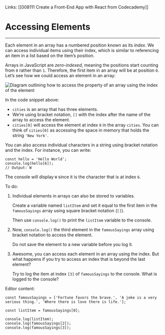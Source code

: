 Links:  [[008111 Create a Front-End App with React from Codecademy]]
# Accessing Elements

---
Each element in an array has a numbered position known as its _index_. We can access individual items using their index, which is similar to referencing an item in a list based on the item’s position.

Arrays in JavaScript are _zero-indexed_, meaning the positions start counting from `0` rather than `1`. Therefore, the first item in an array will be at position `0`. Let’s see how we could access an element in an array:

![Diagram outlining how to access the property of an array using the index of the element](https://content.codecademy.com/courses/learn-javascript-arrays/array%20indices.svg)

In the code snippet above:

-   `cities` is an array that has three elements.
-   We’re using bracket notation, `[]` with the index after the name of the array to access the element.
-   `cities[0]` will access the element at index `0` in the array `cities`. You can think of `cities[0]` as accessing the space in memory that holds the string `'New York'`.

You can also access individual characters in a string using bracket notation and the index. For instance, you can write:

	const hello = 'Hello World';  
	console.log(hello[6]);  
	// Output: W

The console will display `W` since it is the character that is at index `6`.

To do:

1. Individual elements in arrays can also be stored to variables.
	
	Create a variable named `listItem` and set it equal to the first item in the `famousSayings` array using square bracket notation (`[]`).
	
	Then use `console.log()` to print the `listItem` variable to the console.

2. Now, `console.log()` the third element in the `famousSayings` array using bracket notation to access the element.
	
	Do not save the element to a new variable before you log it.

3. Awesome, you can access each element in an array using the index. But what happens if you try to access an index that is beyond the last element?
	
	Try to log the item at index `[3]` of `famousSayings` to the console. What is logged to the console?

Editor content:

	const famousSayings = ['Fortune favors the brave.', 'A joke is a very serious thing.', 'Where there is love there is life.'];

	const listItem = famousSayings[0];

	console.log(listItem);
	console.log(famousSayings[2]);
	console.log(famousSayings[3]);